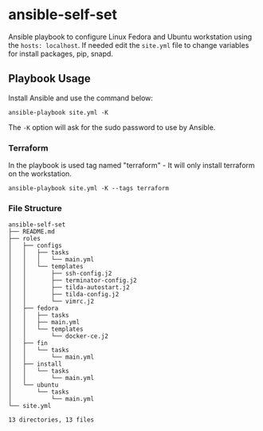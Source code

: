 # ansible-self-set
Ansible playbook to configure Linux Fedora and Ubuntu workstation using the `hosts: localhost`.
If needed edit the `site.yml` file to change variables for install packages, pip, snapd.

## Playbook Usage
Install Ansible and use the command below:
```
ansible-playbook site.yml -K
```
The `-K` option will ask for the sudo password to use by Ansible.

### Terraform
In the playbook is used tag named "terraform" - It will only install terraform on the workstation. 
```
ansible-playbook site.yml -K --tags terraform
```
### File Structure

```
ansible-self-set
├── README.md
├── roles
│   ├── configs
│   │   ├── tasks
│   │   │   └── main.yml
│   │   └── templates
│   │       ├── ssh-config.j2
│   │       ├── terminator-config.j2
│   │       ├── tilda-autostart.j2
│   │       ├── tilda-config.j2
│   │       └── vimrc.j2
│   ├── fedora
│   │   ├── tasks
│   │   ├── main.yml
│   │   └── templates
│   │       └── docker-ce.j2
│   ├── fin
│   │   └── tasks
│   │       └── main.yml
│   ├── install
│   │   └── tasks
│   │       └── main.yml
│   └── ubuntu
│       └── tasks
│           └── main.yml
└── site.yml

13 directories, 13 files
```
